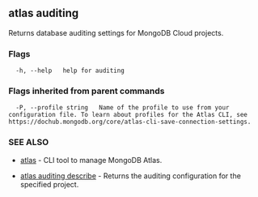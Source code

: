 ## atlas auditing

Returns database auditing settings for MongoDB Cloud projects.






### Flags

```
  -h, --help   help for auditing

```


### Flags inherited from parent commands

```
  -P, --profile string   Name of the profile to use from your configuration file. To learn about profiles for the Atlas CLI, see https://dochub.mongodb.org/core/atlas-cli-save-connection-settings.

```

### SEE ALSO


* [atlas](atlas.md)	- CLI tool to manage MongoDB Atlas.

* [atlas auditing describe](atlas_auditing_describe.md)	- Returns the auditing configuration for the specified project.



